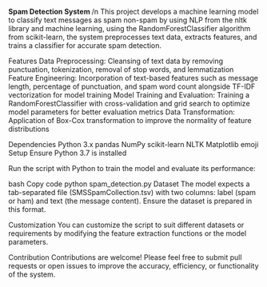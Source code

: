 <b> Spam Detection System </b> /n
This project develops a machine learning model to classify text messages as spam non-spam by using NLP from the nltk library and machine learning, using the RandomForestClassifier algorithm from scikit-learn, the system preprocesses text data, extracts features, and trains a classifier for accurate spam detection.

Features
Data Preprocessing: Cleansing of text data by removing punctuation, tokenization, removal of stop words, and lemmatization
Feature Engineering: Incorporation of text-based features such as message length, percentage of punctuation, and spam word count alongside TF-IDF vectorization for model training
Model Training and Evaluation: Training a RandomForestClassifier with cross-validation and grid search to optimize model parameters for better evaluation metrics
Data Transformation: Application of Box-Cox transformation to improve the normality of feature distributions

Dependencies
Python 3.x
pandas
NumPy
scikit-learn
NLTK
Matplotlib
emoji
Setup
Ensure Python 3.7 is installed

Run the script with Python to train the model and evaluate its performance:

bash
Copy code
python spam_detection.py
Dataset
The model expects a tab-separated file (SMSSpamCollection.tsv) with two columns: label (spam or ham) and text (the message content). Ensure the dataset is prepared in this format.

Customization
You can customize the script to suit different datasets or requirements by modifying the feature extraction functions or the model parameters.

Contribution
Contributions are welcome! Please feel free to submit pull requests or open issues to improve the accuracy, efficiency, or functionality of the system.
